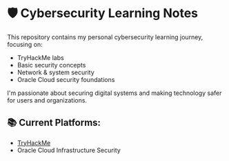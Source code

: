 # 🛡️ Cybersecurity Learning Notes

This repository contains my personal cybersecurity learning journey, focusing on:

- TryHackMe labs
- Basic security concepts
- Network & system security
- Oracle Cloud security foundations

I'm passionate about securing digital systems and making technology safer for users and organizations.

## 📚 Current Platforms:
- [TryHackMe](https://tryhackme.com/)
- Oracle Cloud Infrastructure Security

